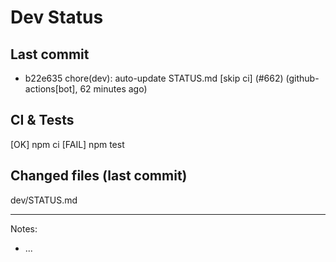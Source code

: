 # Dev Status

## Last commit
- b22e635 chore(dev): auto-update STATUS.md [skip ci] (#662) (github-actions[bot], 62 minutes ago)
## CI & Tests
[OK] npm ci
[FAIL] npm test

## Changed files (last commit)
dev/STATUS.md

---
Notes:
- ...
